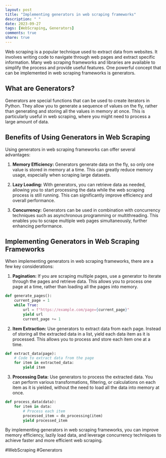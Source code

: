 ```yaml
---
layout: post
title: "Implementing generators in web scraping frameworks"
description: " "
date: 2023-09-27
tags: [WebScraping, Generators]
comments: true
share: true
---
```


Web scraping is a popular technique used to extract data from websites. It involves writing code to navigate through web pages and extract specific information. Many web scraping frameworks and libraries are available to simplify the process and provide useful features. One powerful concept that can be implemented in web scraping frameworks is generators.

## What are Generators?

Generators are special functions that can be used to create iterators in Python. They allow you to generate a sequence of values on the fly, rather than generating and storing all the values in memory at once. This is particularly useful in web scraping, where you might need to process a large amount of data.

## Benefits of Using Generators in Web Scraping

Using generators in web scraping frameworks can offer several advantages:

1. **Memory Efficiency:** Generators generate data on the fly, so only one value is stored in memory at a time. This can greatly reduce memory usage, especially when scraping large datasets.

2. **Lazy Loading:** With generators, you can retrieve data as needed, allowing you to start processing the data while the web scraping process is still running. This can significantly improve efficiency and overall performance.

3. **Concurrency:** Generators can be used in combination with concurrency techniques such as asynchronous programming or multithreading. This enables you to scrape multiple web pages simultaneously, further enhancing performance.

## Implementing Generators in Web Scraping Frameworks

When implementing generators in web scraping frameworks, there are a few key considerations:

1. **Pagination:** If you are scraping multiple pages, use a generator to iterate through the pages and retrieve data. This allows you to process one page at a time, rather than loading all the pages into memory.

```python
def generate_pages():
    current_page = 1
    while True:
        url = f"https://example.com/page={current_page}"
        yield url
        current_page += 1        
```

2. **Item Extraction:** Use generators to extract data from each page. Instead of storing all the extracted data in a list, yield each data item as it is processed. This allows you to process and store each item one at a time.

```python
def extract_data(page):
    # Code to extract data from the page
    for item in extracted_data:
        yield item
```

3. **Processing Data:** Use generators to process the extracted data. You can perform various transformations, filtering, or calculations on each item as it is yielded, without the need to load all the data into memory at once.

```python
def process_data(data):
    for item in data:
        # Process each item
        processed_item = do_processing(item)
        yield processed_item
```

By implementing generators in web scraping frameworks, you can improve memory efficiency, lazily load data, and leverage concurrency techniques to achieve faster and more efficient web scraping.

#WebScraping #Generators